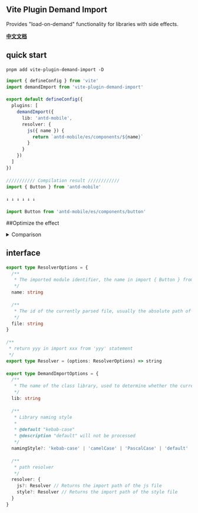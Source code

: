 ## Vite Plugin Demand Import

Provides "load-on-demand" functionality for libraries with side effects.

**[中文文档](./README.md)**

## quick start

```shell
pnpm add vite-plugin-demand-import -D
```

```ts
import { defineConfig } from 'vite'
import demandImport from 'vite-plugin-demand-import'

export default defineConfig({
  plugins: [
    demandImport({
      lib: 'antd-mobile',
      resolver: {
        js({ name }) {
          return `antd-mobile/es/components/${name}`
        }
      }
    })
  ]
})

/////////// Compilation result ////////////
import { Button } from 'antd-mobile'

↓ ↓ ↓ ↓ ↓ ↓

import Button from 'antd-mobile/es/components/button'
```

##Optimize the effect

<details>
<summary>Comparison</summary>

![before.png](./assets/before.png)

---

![after.png](./assets/after.png)

</details>

## interface

```ts
export type ResolverOptions = {
  /**
   * The imported module identifier, the name in import { Button } from 'antd-mobile' is equal to 'Button'
   */
  name: string

  /**
   * The id of the currently parsed file, usually the absolute path of the file
   */
  file: string
}

/**
 * return yyy in import xxx from 'yyy' statement
 */
export type Resolver = (options: ResolverOptions) => string

export type DemandImportOptions = {
  /**
   * The name of the class library, used to determine whether the current import statement needs to be processed
   */
  lib: string

  /**
   * Library naming style
   *
   * @default "kebab-case"
   * @description "default" will not be processed
   */
  namingStyle?: 'kebab-case' | 'camelCase' | 'PascalCase' | 'default'

  /**
   * path resolver
   */
  resolver: {
    js?: Resolver // Returns the import path of the js file
    style?: Resolver // Returns the import path of the style file
  }
}
```
